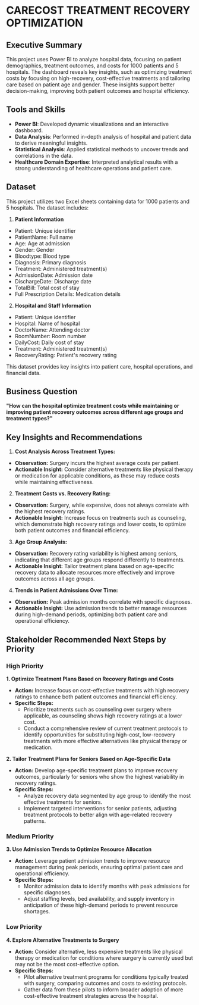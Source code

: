 # CARECOST TREATMENT RECOVERY OPTIMIZATION

## Executive Summary
This project uses Power BI to analyze hospital data, focusing on patient demographics, treatment outcomes, and costs for 1000 patients and 5 hospitals. The dashboard reveals key insights, such as optimizing treatment costs by focusing on high-recovery, cost-effective treatments and tailoring care based on patient age and gender. These insights support better decision-making, improving both patient outcomes and hospital efficiency.

## Tools and Skills
- **Power BI**: Developed dynamic visualizations and an interactive dashboard.
- **Data Analysis**: Performed in-depth analysis of hospital and patient data to derive meaningful insights.
- **Statistical Analysis**: Applied statistical methods to uncover trends and correlations in the data.
- **Healthcare Domain Expertise**: Interpreted analytical results with a strong understanding of healthcare operations and patient care.

## Dataset
This project utilizes two Excel sheets containing data for 1000 patients and 5 hospitals. The dataset includes:

1. **Patient Information**
- Patient: Unique identifier
- PatientName: Full name
- Age: Age at admission
- Gender: Gender
- Bloodtype: Blood type
- Diagnosis: Primary diagnosis
- Treatment: Administered treatment(s)
- AdmissionDate: Admission date
- DischargeDate: Discharge date
- TotalBill: Total cost of stay
- Full Prescription Details: Medication details
2. **Hospital and Staff Information**
- Patient: Unique identifier
- Hospital: Name of hospital
- DoctorName: Attending doctor
- RoomNumber: Room number
- DailyCost: Daily cost of stay
- Treatment: Administered treatment(s)
- RecoveryRating: Patient's recovery rating

This dataset provides key insights into patient care, hospital operations, and financial data.

## Business Question
**"How can the hospital optimize treatment costs while maintaining or improving patient recovery outcomes across different age groups and treatment types?"**

## Key Insights and Recommendations
1. **Cost Analysis Across Treatment Types:**
- **Observation:** Surgery incurs the highest average costs per patient.
- **Actionable Insight:** Consider alternative treatments like physical therapy or medication for applicable conditions, as these may reduce costs while maintaining effectiveness.

2. **Treatment Costs vs. Recovery Rating:**
- **Observation:** Surgery, while expensive, does not always correlate with the highest recovery ratings.
- **Actionable Insight:** Increase focus on treatments such as counseling, which demonstrate high recovery ratings and lower costs, to optimize both patient outcomes and financial efficiency.

3. **Age Group Analysis:**
- **Observation:** Recovery rating variability is highest among seniors, indicating that different age groups respond differently to treatments.
- **Actionable Insight:** Tailor treatment plans based on age-specific recovery data to allocate resources more effectively and improve outcomes across all age groups.

4. **Trends in Patient Admissions Over Time:**
- **Observation:** Peak admission months correlate with specific diagnoses.
- **Actionable Insight:** Use admission trends to better manage resources during high-demand periods, optimizing both patient care and operational efficiency.

## Stakeholder Recommended Next Steps by Priority

### High Priority

**1. Optimize Treatment Plans Based on Recovery Ratings and Costs**
- **Action:** Increase focus on cost-effective treatments with high recovery ratings to enhance both patient outcomes and financial efficiency.
- **Specific Steps:**
  - Prioritize treatments such as counseling over surgery where applicable, as counseling shows high recovery ratings at a lower cost.
  - Conduct a comprehensive review of current treatment protocols to identify opportunities for substituting high-cost, low-recovery treatments with more effective alternatives like physical therapy or medication.

**2. Tailor Treatment Plans for Seniors Based on Age-Specific Data**
- **Action:** Develop age-specific treatment plans to improve recovery outcomes, particularly for seniors who show the highest variability in recovery ratings.
- **Specific Steps:**
  - Analyze recovery data segmented by age group to identify the most effective treatments for seniors.
  - Implement targeted interventions for senior patients, adjusting treatment protocols to better align with age-related recovery patterns.

### Medium Priority

**3. Use Admission Trends to Optimize Resource Allocation**
- **Action:** Leverage patient admission trends to improve resource management during peak periods, ensuring optimal patient care and operational efficiency.
- **Specific Steps:**
  - Monitor admission data to identify months with peak admissions for specific diagnoses.
  - Adjust staffing levels, bed availability, and supply inventory in anticipation of these high-demand periods to prevent resource shortages.

### Low Priority

**4. Explore Alternative Treatments to Surgery**
- **Action:** Consider alternative, less expensive treatments like physical therapy or medication for conditions where surgery is currently used but may not be the most cost-effective option.
- **Specific Steps:**
  - Pilot alternative treatment programs for conditions typically treated with surgery, comparing outcomes and costs to existing protocols.
  - Gather data from these pilots to inform broader adoption of more cost-effective treatment strategies across the hospital.


